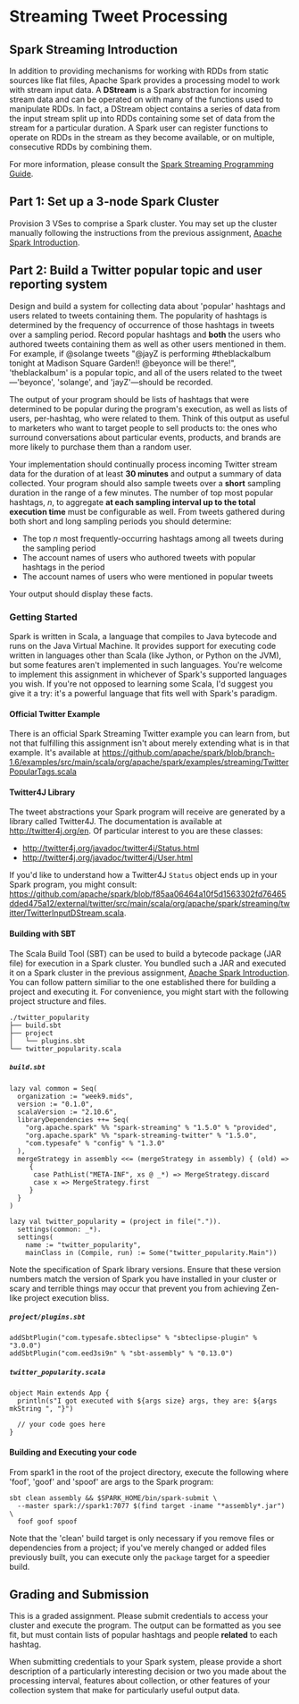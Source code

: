 # Streaming Tweet Processing

## Spark Streaming Introduction

In addition to providing mechanisms for working with RDDs from static sources like flat files, Apache Spark provides a processing model to work with stream input data. A **DStream** is a Spark abstraction for incoming stream data and can be operated on with many of the functions used to manipulate RDDs. In fact, a DStream object contains a series of data from the input stream split up into RDDs containing some set of data from the stream for a particular duration. A Spark user can register functions to operate on RDDs in the stream as they become available, or on multiple, consecutive RDDs by combining them.

For more information, please consult the [Spark Streaming Programming Guide](https://spark.apache.org/docs/latest/streaming-programming-guide.html).

## Part 1: Set up a 3-node Spark Cluster

Provision 3 VSes to comprise a Spark cluster. You may set up the cluster manually following the instructions from the previous assignment, [Apache Spark Introduction](../../week6/hw/apache_spark_introduction).


## Part 2: Build a Twitter popular topic and user reporting system

Design and build a system for collecting data about 'popular' hashtags and users related to tweets containing them. The popularity of hashtags is determined by the frequency of occurrence of those hashtags in tweets over a sampling period. Record popular hashtags and **both** the users who authored tweets containing them as well as other users mentioned in them. For example, if @solange tweets "@jayZ is performing #theblackalbum tonight at Madison Square Garden!! @beyonce will be there!", 'theblackalbum' is a popular topic, and all of the users related to the tweet—'beyonce', 'solange', and 'jayZ'—should be recorded.

The output of your program should be lists of hashtags that were determined to be popular during the program's execution, as well as lists of users, per-hashtag, who were related to them. Think of this output as useful to marketers who want to target people to sell products to: the ones who surround conversations about particular events, products, and brands are more likely to purchase them than a random user.

Your implementation should continually process incoming Twitter stream data for the duration of at least **30 minutes** and output a summary of data collected. Your program should also sample tweets over a **short** sampling duration in the range of a few minutes. The number of top most popular hashtags, _n_, to aggregate **at each sampling interval up to the total execution time** must be configurable as well. From tweets gathered during both short and long sampling periods you should determine:

- The top _n_ most frequently-occurring hashtags among all tweets during the sampling period
- The account names of users who authored tweets with popular hashtags in the period
- The account names of users who were mentioned in popular tweets

Your output should display these facts.

### Getting Started

Spark is written in Scala, a language that compiles to Java bytecode and runs on the Java Virtual Machine. It provides support for executing code written in languages other than Scala (like Jython, or Python on the JVM), but some features aren't implemented in such languages. You're welcome to implement this assignment in whichever of Spark's supported languages you wish. If you're not opposed to learning some Scala, I'd suggest you give it a try: it's a powerful language that fits well with Spark's paradigm.

#### Official Twitter Example

There is an official Spark Streaming Twitter example you can learn from, but not that fulfilling this assignment isn't about merely extending what is in that example. It's available at https://github.com/apache/spark/blob/branch-1.6/examples/src/main/scala/org/apache/spark/examples/streaming/TwitterPopularTags.scala


#### Twitter4J Library

The tweet abstractions your Spark program will receive are generated by a library called Twitter4J. The documentation is available at http://twitter4j.org/en. Of particular interest to you are these classes:

* http://twitter4j.org/javadoc/twitter4j/Status.html
* http://twitter4j.org/javadoc/twitter4j/User.html

If you'd like to understand how a Twitter4J `Status` object ends up in your Spark program, you might consult: https://github.com/apache/spark/blob/f85aa06464a10f5d1563302fd76465dded475a12/external/twitter/src/main/scala/org/apache/spark/streaming/twitter/TwitterInputDStream.scala.

#### Building with SBT

The Scala Build Tool (SBT) can be used to build a bytecode package (JAR file) for execution in a Spark cluster. You bundled such a JAR and executed it on a Spark cluster in the previous assignment, [Apache Spark Introduction](../../week6/hw/apache_spark_introduction). You can follow pattern similiar to the one established there for building a project and executing it. For convenience, you might start with the following project structure and files.

    ./twitter_popularity
    ├── build.sbt
    ├── project
    │   └── plugins.sbt
    └── twitter_popularity.scala

##### `build.sbt`

    lazy val common = Seq(
      organization := "week9.mids",
      version := "0.1.0",
      scalaVersion := "2.10.6",
      libraryDependencies ++= Seq(
        "org.apache.spark" %% "spark-streaming" % "1.5.0" % "provided",
        "org.apache.spark" %% "spark-streaming-twitter" % "1.5.0",
        "com.typesafe" % "config" % "1.3.0"
      ),
      mergeStrategy in assembly <<= (mergeStrategy in assembly) { (old) =>
         {
          case PathList("META-INF", xs @ _*) => MergeStrategy.discard
          case x => MergeStrategy.first
         }
      }
    )

    lazy val twitter_popularity = (project in file(".")).
      settings(common: _*).
      settings(
        name := "twitter_popularity",
        mainClass in (Compile, run) := Some("twitter_popularity.Main"))

Note the specification of Spark library versions. Ensure that these version numbers match the version of Spark you have installed in your cluster or scary and terrible things may occur that prevent you from achieving Zen-like project execution bliss.

##### `project/plugins.sbt`

    addSbtPlugin("com.typesafe.sbteclipse" % "sbteclipse-plugin" % "3.0.0")
    addSbtPlugin("com.eed3si9n" % "sbt-assembly" % "0.13.0")

##### `twitter_popularity.scala`

    object Main extends App {
      println(s"I got executed with ${args size} args, they are: ${args mkString ", "}")

      // your code goes here
    }

#### Building and Executing your code

From spark1 in the root of the project directory, execute the following where 'foof', 'goof' and 'spoof' are args to the Spark program:

    sbt clean assembly && $SPARK_HOME/bin/spark-submit \
      --master spark://spark1:7077 $(find target -iname "*assembly*.jar") \
      foof goof spoof

Note that the 'clean' build target is only necessary if you remove files or dependencies from a project; if you've merely changed or added files previously built, you can execute only the `package` target for a speedier build.

## Grading and Submission

This is a graded assignment. Please submit credentials to access your cluster and execute the program. The output can be formatted as you see fit, but must contain lists of popular hashtags and people __related__ to each hashtag.

When submitting credentials to your Spark system, please provide a short description of a particularly interesting decision or two you made about the processing interval, features about collection, or other features of your collection system that make for particularly useful output data.
